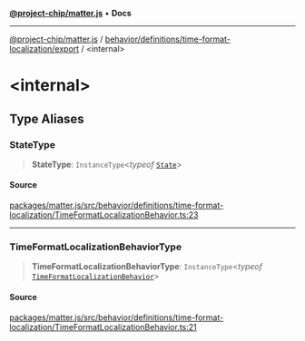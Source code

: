 [**@project-chip/matter.js**](../../../../../README.md) • **Docs**

***

[@project-chip/matter.js](../../../../../modules.md) / [behavior/definitions/time-format-localization/export](../README.md) / \<internal\>

# \<internal\>

## Type Aliases

### StateType

> **StateType**: `InstanceType`\<*typeof* [`State`](../classes/TimeFormatLocalizationServer.md#state-1)\>

#### Source

[packages/matter.js/src/behavior/definitions/time-format-localization/TimeFormatLocalizationBehavior.ts:23](https://github.com/project-chip/matter.js/blob/7a8cbb56b87d4ccf34bec5a9a95ab40a1711324f/packages/matter.js/src/behavior/definitions/time-format-localization/TimeFormatLocalizationBehavior.ts#L23)

***

### TimeFormatLocalizationBehaviorType

> **TimeFormatLocalizationBehaviorType**: `InstanceType`\<*typeof* [`TimeFormatLocalizationBehavior`](../README.md#timeformatlocalizationbehavior)\>

#### Source

[packages/matter.js/src/behavior/definitions/time-format-localization/TimeFormatLocalizationBehavior.ts:21](https://github.com/project-chip/matter.js/blob/7a8cbb56b87d4ccf34bec5a9a95ab40a1711324f/packages/matter.js/src/behavior/definitions/time-format-localization/TimeFormatLocalizationBehavior.ts#L21)
